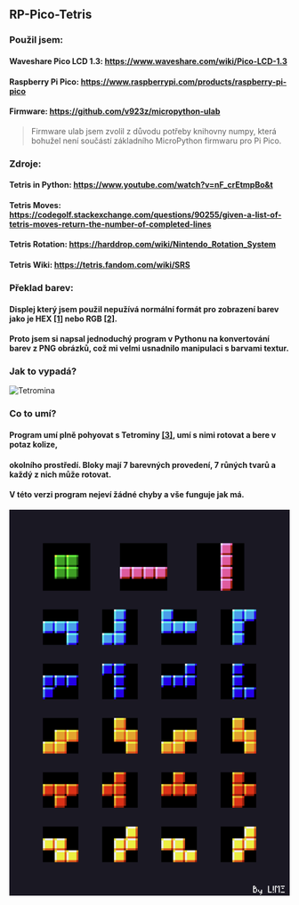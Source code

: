 ## RP-Pico-Tetris
### Použil jsem:
#### Waveshare Pico LCD 1.3: <https://www.waveshare.com/wiki/Pico-LCD-1.3>
#### Raspberry Pi Pico: <https://www.raspberrypi.com/products/raspberry-pi-pico>
#### Firmware: <https://github.com/v923z/micropython-ulab>
> Firmware ulab jsem zvolil z důvodu potřeby knihovny numpy, která bohužel není součástí základního MicroPython firmwaru pro Pi Pico.
### **Zdroje:**
#### Tetris in Python: <https://www.youtube.com/watch?v=nF_crEtmpBo&t>
#### Tetris Moves: <https://codegolf.stackexchange.com/questions/90255/given-a-list-of-tetris-moves-return-the-number-of-completed-lines>
#### Tetris Rotation: <https://harddrop.com/wiki/Nintendo_Rotation_System>
#### Tetris Wiki: <https://tetris.fandom.com/wiki/SRS>
### **Překlad barev:**
#### Displej který jsem použil nepužívá normální formát pro zobrazení barev jako je HEX [[1]](https://en.wikipedia.org/wiki/Web_colors) nebo RGB [[2]](https://en.wikipedia.org/wiki/RGB_color_model).
#### Proto jsem si napsal jednoduchý program v Pythonu na konvertování barev z PNG obrázků, což mi velmi usnadnilo manipulaci s barvami textur.


### Jak to vypadá?
![Tetromina](https://github.com/JirkaLime/RP-Pico-Tetris/blob/main/Obrazky/gp01.avifs?raw=true)

### Co to umí?
#### Program umí plně pohyovat s Tetrominy [[3]](https://en.wikipedia.org/wiki/Tetromino), umí s nimi rotovat a bere v potaz kolize,
#### okolního prostředí. Bloky mají 7 barevných provedení, 7 růných tvarů a každý z nich může rotovat. 
#### V této verzi program nejeví žádné chyby a vše funguje jak má.
![Tetromina](https://github.com/JirkaLime/RP-Pico-Tetris/blob/main/tetris_sheet.png?raw=true)

